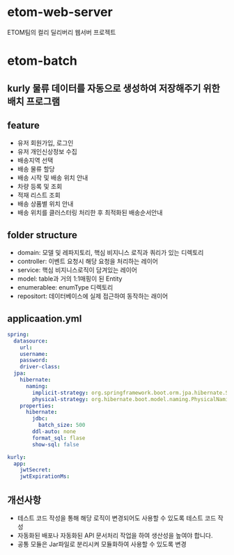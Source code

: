 # etom-web-server
ETOM팀의 컬리 딜리버리 웹서버 프로젝트
# etom-batch
kurly 물류 데이터를 자동으로 생성하여 저장해주기 위한 배치 프로그램
---
## feature
- 유저 회원가입, 로그인
- 유저 개인신상정보 수집  
- 배송지역 선택
- 배송 물류 할당
- 배송 시작 및 배송 위치 안내
- 차량 등록 및 조회
- 적재 리스트 조회
- 배송 상품별 위치 안내
- 배송 위치를 클러스터링 처리한 후 최적화된 배송순서안내

## folder structure
- domain: 모델 및 레파지토리, 핵심 비지니스 로직과 쿼리가 있는 디렉토리
- controller: 이벤트 요청시 해당 요청을 처리하는 레이어
- service: 핵심 비지니스로직이 담겨있는 레이어
- model: table과 거의 1:1매핑이 된 Entity
- enumerablee: enumType 디렉토리
- repositort: 데이터베이스에 실제 접근하여 동작하는 래이어
## applicaation.yml
```yml
spring:
  datasource:
    url: 
    username: 
    password: 
    driver-class: 
  jpa:
    hibernate:
      naming:
        implicit-strategy: org.springframework.boot.orm.jpa.hibernate.SpringImplicitNamingStrategy
        physical-strategy: org.hibernate.boot.model.naming.PhysicalNamingStrategyStandardImpl
    properties:
      hibernate:
        jdbc:
          batch_size: 500
        ddl-auto: none
        format_sql: flase
        show-sql: false

kurly:
  app:
    jwtSecret: 
    jwtExpirationMs: 
```

## 개선사항
- 테스트 코드 작성을 통해 해당 로직이 변경되어도 사용할 수 있도록 테스트 코드 작성
- 자동화된 배포나 자동화된 API 문서처리 작업을 하여 생산성을 높여야 합니다.
- 공통 모듈은 Jar파일로 분리시켜 모듈화하여 사용할 수 있도록 변경
